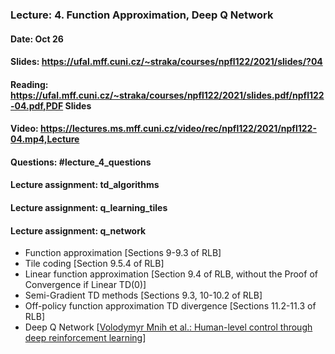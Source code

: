 ### Lecture: 4. Function Approximation, Deep Q Network
#### Date: Oct 26
#### Slides: https://ufal.mff.cuni.cz/~straka/courses/npfl122/2021/slides/?04
#### Reading: https://ufal.mff.cuni.cz/~straka/courses/npfl122/2021/slides.pdf/npfl122-04.pdf,PDF Slides
#### Video: https://lectures.ms.mff.cuni.cz/video/rec/npfl122/2021/npfl122-04.mp4,Lecture
#### Questions: #lecture_4_questions
#### Lecture assignment: td_algorithms
#### Lecture assignment: q_learning_tiles
#### Lecture assignment: q_network

- Function approximation [Sections 9-9.3 of RLB]
- Tile coding [Section 9.5.4 of RLB]
- Linear function approximation [Section 9.4 of RLB, without the Proof of Convergence if Linear TD(0)]
- Semi-Gradient TD methods [Sections 9.3, 10-10.2 of RLB]
- Off-policy function approximation TD divergence [Sections 11.2-11.3 of RLB]
- Deep Q Network [[Volodymyr Mnih et al.: Human-level control through deep reinforcement learning](https://storage.googleapis.com/deepmind-media/dqn/DQNNaturePaper.pdf)]
